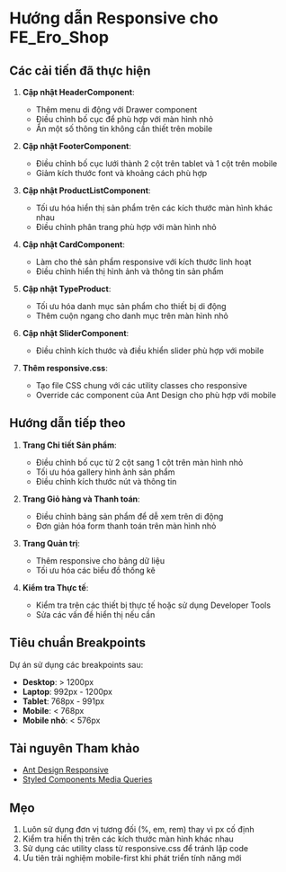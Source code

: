 # Hướng dẫn Responsive cho FE_Ero_Shop

## Các cải tiến đã thực hiện

1. **Cập nhật HeaderComponent**:
   - Thêm menu di động với Drawer component
   - Điều chỉnh bố cục để phù hợp với màn hình nhỏ
   - Ẩn một số thông tin không cần thiết trên mobile

2. **Cập nhật FooterComponent**:
   - Điều chỉnh bố cục lưới thành 2 cột trên tablet và 1 cột trên mobile
   - Giảm kích thước font và khoảng cách phù hợp

3. **Cập nhật ProductListComponent**:
   - Tối ưu hóa hiển thị sản phẩm trên các kích thước màn hình khác nhau
   - Điều chỉnh phân trang phù hợp với màn hình nhỏ

4. **Cập nhật CardComponent**:
   - Làm cho thẻ sản phẩm responsive với kích thước linh hoạt
   - Điều chỉnh hiển thị hình ảnh và thông tin sản phẩm

5. **Cập nhật TypeProduct**:
   - Tối ưu hóa danh mục sản phẩm cho thiết bị di động
   - Thêm cuộn ngang cho danh mục trên màn hình nhỏ

6. **Cập nhật SliderComponent**:
   - Điều chỉnh kích thước và điều khiển slider phù hợp với mobile

7. **Thêm responsive.css**:
   - Tạo file CSS chung với các utility classes cho responsive
   - Override các component của Ant Design cho phù hợp với mobile

## Hướng dẫn tiếp theo

1. **Trang Chi tiết Sản phẩm**:
   - Điều chỉnh bố cục từ 2 cột sang 1 cột trên màn hình nhỏ
   - Tối ưu hóa gallery hình ảnh sản phẩm
   - Điều chỉnh kích thước nút và thông tin

2. **Trang Giỏ hàng và Thanh toán**:
   - Điều chỉnh bảng sản phẩm để dễ xem trên di động
   - Đơn giản hóa form thanh toán trên màn hình nhỏ

3. **Trang Quản trị**:
   - Thêm responsive cho bảng dữ liệu
   - Tối ưu hóa các biểu đồ thống kê

4. **Kiểm tra Thực tế**:
   - Kiểm tra trên các thiết bị thực tế hoặc sử dụng Developer Tools
   - Sửa các vấn đề hiển thị nếu cần

## Tiêu chuẩn Breakpoints

Dự án sử dụng các breakpoints sau:
- **Desktop**: > 1200px
- **Laptop**: 992px - 1200px
- **Tablet**: 768px - 991px
- **Mobile**: < 768px
- **Mobile nhỏ**: < 576px

## Tài nguyên Tham khảo

- [Ant Design Responsive](https://ant.design/components/grid)
- [Styled Components Media Queries](https://styled-components.com/docs/advanced#media-templates)

## Mẹo

1. Luôn sử dụng đơn vị tương đối (%, em, rem) thay vì px cố định
2. Kiểm tra hiển thị trên các kích thước màn hình khác nhau
3. Sử dụng các utility class từ responsive.css để tránh lặp code
4. Ưu tiên trải nghiệm mobile-first khi phát triển tính năng mới
